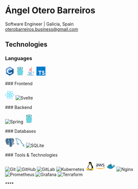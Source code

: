 # Ángel Otero Barreiros
Software Engineer | Galicia, Spain  
oterobarreiros.business@gmail.com
## Technologies
### Languages
<p>
  <img src="https://raw.githubusercontent.com/devicons/devicon/master/icons/c/c-original.svg" alt="C" width="30" height="30"/>
  <img src="https://raw.githubusercontent.com/devicons/devicon/master/icons/go/go-original.svg" alt="Go" width="30" height="30"/>
  <img src="https://raw.githubusercontent.com/devicons/devicon/master/icons/java/java-original.svg" alt="Java" width="30" height="30"/>
  <img src="https://raw.githubusercontent.com/devicons/devicon/master/icons/typescript/typescript-original.svg" alt="TypeScript" width="30" height="30"/>
</p>
### Frontend
<p>
  <img src="https://raw.githubusercontent.com/devicons/devicon/master/icons/react/react-original.svg" alt="React" width="30" height="30"/>
  <img src="https://upload.wikimedia.org/wikipedia/commons/1/1b/Svelte_Logo.svg" alt="Svelte" width="30" height="30"/>
</p>
### Backend
<p>
  <img src="https://www.vectorlogo.zone/logos/springio/springio-icon.svg" alt="Spring" width="30" height="30"/>
  <img src="https://raw.githubusercontent.com/devicons/devicon/master/icons/go/go-original.svg" alt="Go" width="30" height="30"/>
</p>
### Databases
<p>
  <img src="https://raw.githubusercontent.com/devicons/devicon/master/icons/postgresql/postgresql-original.svg" alt="PostgreSQL" width="30" height="30"/>
  <img src="https://raw.githubusercontent.com/devicons/devicon/master/icons/mysql/mysql-original.svg" alt="MySQL" width="30" height="30"/>
  <img src="https://www.vectorlogo.zone/logos/sqlite/sqlite-icon.svg" alt="SQLite" width="30" height="30"/>
</p>
### Tools & Technologies
<p>
  <img src="https://www.vectorlogo.zone/logos/git-scm/git-scm-icon.svg" alt="Git" width="30" height="30"/>
  <img src="https://www.vectorlogo.zone/logos/github/github-icon.svg" alt="GitHub" width="30" height="30"/>
  <img src="https://www.vectorlogo.zone/logos/gitlab/gitlab-icon.svg" alt="GitLab" width="30" height="30"/>
  <img src="https://www.vectorlogo.zone/logos/kubernetes/kubernetes-icon.svg" alt="Kubernetes" width="30" height="30"/>
  <img src="https://raw.githubusercontent.com/devicons/devicon/master/icons/linux/linux-original.svg" alt="Linux" width="30" height="30"/>
  <img src="https://raw.githubusercontent.com/devicons/devicon/master/icons/amazonwebservices/amazonwebservices-original-wordmark.svg" alt="AWS" width="30" height="30"/>
  <img src="https://raw.githubusercontent.com/devicons/devicon/master/icons/docker/docker-original.svg" alt="Docker" width="30" height="30"/>
  <img src="https://www.vectorlogo.zone/logos/nginx/nginx-icon.svg" alt="Nginx" width="30" height="30"/>
  <img src="https://www.vectorlogo.zone/logos/prometheusio/prometheusio-icon.svg" alt="Prometheus" width="30" height="30"/>
  <img src="https://www.vectorlogo.zone/logos/grafana/grafana-icon.svg" alt="Grafana" width="30" height="30"/>
  <img src="https://www.vectorlogo.zone/logos/terraformio/terraformio-icon.svg" alt="Terraform" width="30" height="30"/>
  
</p>****
